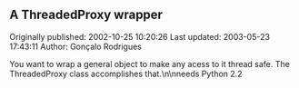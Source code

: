 ## A ThreadedProxy wrapper 
Originally published: 2002-10-25 10:20:26 
Last updated: 2003-05-23 17:43:11 
Author: Gonçalo Rodrigues 
 
You want to wrap a general object to make any acess to it thread safe. The ThreadedProxy class accomplishes that.\n\nneeds Python 2.2